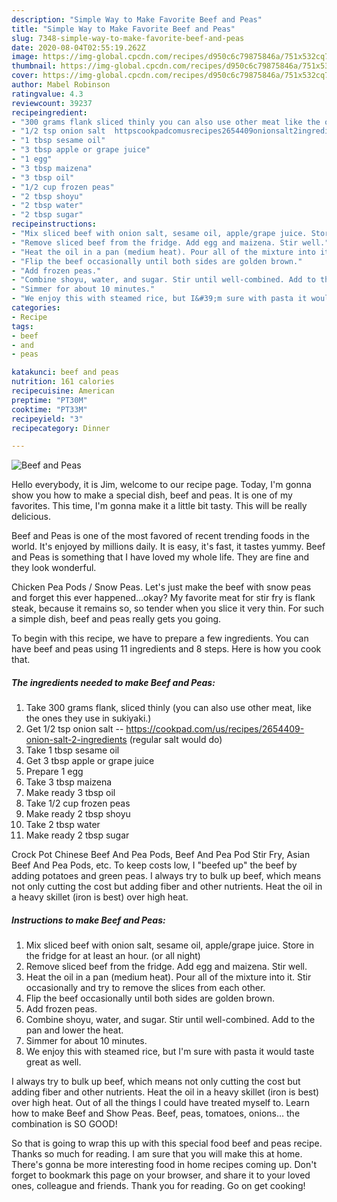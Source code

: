 ```yaml
---
description: "Simple Way to Make Favorite Beef and Peas"
title: "Simple Way to Make Favorite Beef and Peas"
slug: 7348-simple-way-to-make-favorite-beef-and-peas
date: 2020-08-04T02:55:19.262Z
image: https://img-global.cpcdn.com/recipes/d950c6c79875846a/751x532cq70/beef-and-peas-recipe-main-photo.jpg
thumbnail: https://img-global.cpcdn.com/recipes/d950c6c79875846a/751x532cq70/beef-and-peas-recipe-main-photo.jpg
cover: https://img-global.cpcdn.com/recipes/d950c6c79875846a/751x532cq70/beef-and-peas-recipe-main-photo.jpg
author: Mabel Robinson
ratingvalue: 4.3
reviewcount: 39237
recipeingredient:
- "300 grams flank sliced thinly you can also use other meat like the ones they use in sukiyaki"
- "1/2 tsp onion salt  httpscookpadcomusrecipes2654409onionsalt2ingredients regular salt would do"
- "1 tbsp sesame oil"
- "3 tbsp apple or grape juice"
- "1 egg"
- "3 tbsp maizena"
- "3 tbsp oil"
- "1/2 cup frozen peas"
- "2 tbsp shoyu"
- "2 tbsp water"
- "2 tbsp sugar"
recipeinstructions:
- "Mix sliced beef with onion salt, sesame oil, apple/grape juice. Store in the fridge for at least an hour. (or all night)"
- "Remove sliced beef from the fridge. Add egg and maizena. Stir well."
- "Heat the oil in a pan (medium heat). Pour all of the mixture into it. Stir occasionally and try to remove the slices from each other."
- "Flip the beef occasionally until both sides are golden brown."
- "Add frozen peas."
- "Combine shoyu, water, and sugar. Stir until well-combined. Add to the pan and lower the heat."
- "Simmer for about 10 minutes."
- "We enjoy this with steamed rice, but I&#39;m sure with pasta it would taste great as well."
categories:
- Recipe
tags:
- beef
- and
- peas

katakunci: beef and peas 
nutrition: 161 calories
recipecuisine: American
preptime: "PT30M"
cooktime: "PT33M"
recipeyield: "3"
recipecategory: Dinner

---
```



![Beef and Peas](https://img-global.cpcdn.com/recipes/d950c6c79875846a/751x532cq70/beef-and-peas-recipe-main-photo.jpg)

Hello everybody, it is Jim, welcome to our recipe page. Today, I'm gonna show you how to make a special dish, beef and peas. It is one of my favorites. This time, I'm gonna make it a little bit tasty. This will be really delicious.

Beef and Peas is one of the most favored of recent trending foods in the world. It's enjoyed by millions daily. It is easy, it's fast, it tastes yummy. Beef and Peas is something that I have loved my whole life. They are fine and they look wonderful.

Chicken Pea Pods / Snow Peas. Let&#39;s just make the beef with snow peas and forget this ever happened…okay? My favorite meat for stir fry is flank steak, because it remains so, so tender when you slice it very thin. For such a simple dish, beef and peas really gets you going.


To begin with this recipe, we have to prepare a few ingredients. You can have beef and peas using 11 ingredients and 8 steps. Here is how you cook that.

<!--inarticleads1-->

##### The ingredients needed to make Beef and Peas:

1. Take 300 grams flank, sliced thinly (you can also use other meat, like the ones they use in sukiyaki.)
1. Get 1/2 tsp onion salt -- https://cookpad.com/us/recipes/2654409-onion-salt-2-ingredients (regular salt would do)
1. Take 1 tbsp sesame oil
1. Get 3 tbsp apple or grape juice
1. Prepare 1 egg
1. Take 3 tbsp maizena
1. Make ready 3 tbsp oil
1. Take 1/2 cup frozen peas
1. Make ready 2 tbsp shoyu
1. Take 2 tbsp water
1. Make ready 2 tbsp sugar


Crock Pot Chinese Beef And Pea Pods, Beef And Pea Pod Stir Fry, Asian Beef And Pea Pods, etc. To keep costs low, I &#34;beefed up&#34; the beef by adding potatoes and green peas. I always try to bulk up beef, which means not only cutting the cost but adding fiber and other nutrients. Heat the oil in a heavy skillet (iron is best) over high heat. 

<!--inarticleads2-->

##### Instructions to make Beef and Peas:

1. Mix sliced beef with onion salt, sesame oil, apple/grape juice. Store in the fridge for at least an hour. (or all night)
1. Remove sliced beef from the fridge. Add egg and maizena. Stir well.
1. Heat the oil in a pan (medium heat). Pour all of the mixture into it. Stir occasionally and try to remove the slices from each other.
1. Flip the beef occasionally until both sides are golden brown.
1. Add frozen peas.
1. Combine shoyu, water, and sugar. Stir until well-combined. Add to the pan and lower the heat.
1. Simmer for about 10 minutes.
1. We enjoy this with steamed rice, but I&#39;m sure with pasta it would taste great as well.


I always try to bulk up beef, which means not only cutting the cost but adding fiber and other nutrients. Heat the oil in a heavy skillet (iron is best) over high heat. Out of all the things I could have treated myself to. Learn how to make Beef and Show Peas. Beef, peas, tomatoes, onions… the combination is SO GOOD! 

So that is going to wrap this up with this special food beef and peas recipe. Thanks so much for reading. I am sure that you will make this at home. There's gonna be more interesting food in home recipes coming up. Don't forget to bookmark this page on your browser, and share it to your loved ones, colleague and friends. Thank you for reading. Go on get cooking!
